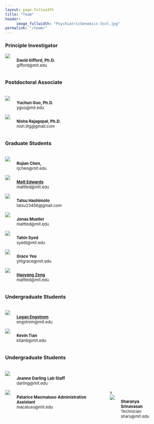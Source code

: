 ```yaml
---
layout: page-fullwidth
title: "Team"
header:
     image_fullwidth: "PsychiatricGenomics-3col.jpg"
permalink: "/team/"
---
```

<h3>Principle Investigator</h3>
<div class="row">
  <div class="large-6 columns">
      <img src="{{ site.url }}/images/gifford.jpg">
      <p>
      <b><font size="2">David Gifford, Ph.D.</font></b>
      <br><font size="2">gifford@mit.edu</font>
      </p>
  </div>
</div>

<h3>Postdoctoral Associate</h3>
<div class="row">
<br>
  <div class="large-6 columns">
      <img src="{{ site.url }}/images/yuchun.jpg">
      <p>
      <b><font size="2">Yuchun Guo, Ph.D.</font></b>
      <br><font size="2">yguo@mit.edu</font>
      </p>
  </div>
  <div class="large-6 columns">
      <img src="{{ site.url }}/images/nisha.jpg">
      <p>
      <b><font size="2">Nisha Rajagopal, Ph.D.</font></b>
      <br><font size="2">nish.iitg@gmail.com</font>
      </p>
  </div>
</div>


<h3>Graduate Students</h3>
<div class="row">
<br>

  <div class="large-6 columns">
      <img src="{{ site.url }}/images/rujian.jpg">
      <p>
      <b><font size="2">Rujian Chen,</font></b>
      <br><font size="2">rjchen@mit.edu</font>
      </p>
  </div>

<div class="large-6 columns">
      <img src="{{ site.url }}/images/matt.jpg">
      <p>
      <b><font size="2"><a href="http://medwards.org">Matt Edwards</a></font></b>
      <br><font size="2">mattted@mit.edu</font>
      </p>
  </div>

  <div class="large-6 columns">
      <img src="{{ site.url }}/images/tatsu.jpg">
      <p>
      <b><font size="2">Tatsu Hashimoto</font></b>
      <br><font size="2">tatsu23456@gmail.com</font>
      </p>
  </div>


  <div class="large-6 columns">
      <img src="{{ site.url }}/images/jonas.jpg">
      <p>
      <b><font size="2">Jonas Mueller</font></b>
      <br><font size="2">mattted@mit.edu</font>
      </p>
  </div>


  <div class="large-6 columns">
      <img src="{{ site.url }}/images/tahin.jpg">
      <p>
      <b><font size="2">Tahin Syed</font></b>
      <br><font size="2">syedt@mit.edu</font>
      </p>
  </div>


  <div class="large-6 columns">
      <img src="{{ site.url }}/images/photo.jpg">
      <p>
      <b><font size="2">Grace Yeo</font></b>
      <br><font size="2">yhtgrace@mit.edu</font>
      </p>
  </div>

  <div class="large-6 columns">
      <img src="{{ site.url }}/images/haoyang.jpg">
      <p>
      <b><font size="2"><a href="http://www.mit.edu/~haoyangz">Haoyang Zeng</a></font></b>
      <br><font size="2">mattted@mit.edu</font>
      </p>
  </div>

   
 </div>

<h3>Undergraduate Students</h3>
<div class="row">
<br>
    <div class="large-6 columns">
      <img src="{{ site.url }}/images/logan.jpg">
      <p>
      <b><font size="2"><a href="loganengstrom.com">Logan Engstrom</a></font></b>
      <br><font size="2">engstrom@mit.edu</font>
      </p>
    </div>
  <div class="large-6 columns">
      <img src="{{ site.url }}/images/kevin.png">
      <p>
      <b><font size="2">Kevin  Tian</font></b>
      <br><font size="2">ktian6@mit.edu</font>
      </p>
  </div>
</div>




<h3>Undergraduate Students</h3>
<div class="row">
<br>
  <div class="large-6 columns">
      <img src="{{ site.url }}/images/darling.jpg">
      <p>
      <b><font size="2">Jeanne Darling</font></b>
      <b><font size="2">Lab Staff</font></b>	
      <br><font size="2">darling@mit.edu</font>
      </p>
  </div>
  <div class="large-6 columns">
      <img src="{{ site.url }}/images/patrice-new.jpg">
      <p>
      <b><font size="2">Patarice Macmaluso</font></b>
      <b><font size="2">Administrative Assistant<font></b>
      <br><font size="2">macaluso@mit.edu</font>
      </p>
  </di>v
 <div class="large-6 columns">
      <img src="{{ site.url }}/images/photo.jpg">
      <p>
      <b><font size="2">Sharanya Srinavasan</font></b>
      <br><font size="2">Technician</font>
      <br><font size="2">shars@mit.edu</font>
      </p>
    </div>
  
</div>



